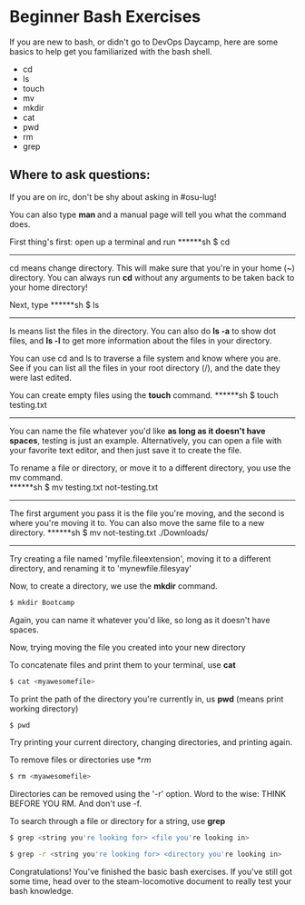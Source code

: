 Beginner Bash Exercises
=======================

If you are new to bash, or didn't go to DevOps Daycamp, here are some
basics to help get you familiarized with the bash shell.

* cd
* ls
* touch
* mv
* mkdir
* cat
* pwd
* rm
* grep

Where to ask questions:
-----------------------
If you are on irc, don't be shy about asking in #osu-lug!  

You can also type **man <command>** and a manual page will tell you
what the command does.

First thing's first: open up a terminal and run
******sh
$ cd
******
cd means change directory.  This will make sure that you're in your 
home (~) directory.  You can always
run **cd** without any arguments to be taken back to your home directory!

Next, type
******sh
$ ls
******

ls means list the files in the directory.  You can also do **ls -a** to show
dot files, and **ls -l** to get more information about the files in your 
directory.

You can use cd and ls to traverse a file system and know where you are.  
See if you can list all the files in your root directory (/), and the 
date they were last edited.

You can create empty files using the **touch** command.
******sh
$ touch testing.txt
******
You can name the file whatever you'd like **as long as it doesn't have spaces**, testing is just an example. 
Alternatively, you can open a file with your favorite text editor, and
then just save it to create the file. 

To rename a file or directory, or move it to a different directory, 
you use the mv command.  
******sh
$ mv testing.txt not-testing.txt
******
The first argument you pass it is the file you're moving, and the second
is where you're moving it to.  You can also move the same file to a 
new directory.
******sh
$ mv not-testing.txt ./Downloads/
******
Try creating a file named 'myfile.fileextension', moving it to a different
directory, and renaming it to 'mynewfile.filesyay'

Now, to create a directory, we use the **mkdir** command. 
```sh
$ mkdir Bootcamp
```
Again, you can name it whatever you'd like, so long as it doesn't have
spaces.  

Now, trying moving the file you created into your new directory

To concatenate files and print them to your terminal, use **cat**
```sh
$ cat <myawesomefile>
```

To print the path of the directory you're currently in, us **pwd** (means
print working directory)
```sh
$ pwd
```
Try printing your current directory, changing directories, and printing again.

To remove files or directories use **rm*
```sh
$ rm <myawesomefile>
```
Directories can be removed using the '-r' option.  Word to the wise: 
THINK BEFORE YOU RM.  And don't use -f. 

To search through a file or directory for a string, use **grep**
```sh
$ grep <string you're looking for> <file you're looking in>
```

```sh 
$ grep -r <string you're looking for> <directory you're looking in>
```

Congratulations!  You've finished the basic bash exercises.  If you've
still got some time, head over to the steam-locomotive document
to really test your bash knowledge.
